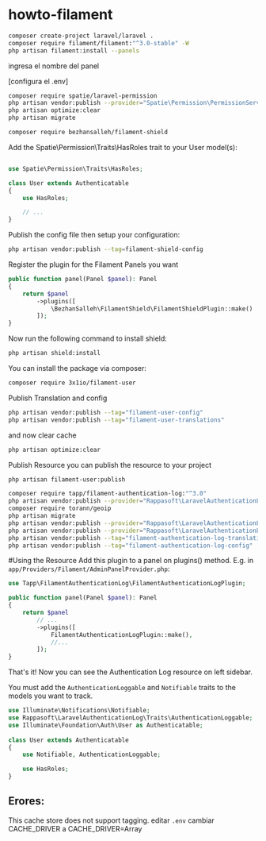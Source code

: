 # howto-filament

```bash
composer create-project laravel/laravel .
composer require filament/filament:"^3.0-stable" -W
php artisan filament:install --panels
```
ingresa el nombre del panel

[configura el .env]

```bash
composer require spatie/laravel-permission
php artisan vendor:publish --provider="Spatie\Permission\PermissionServiceProvider"
php artisan optimize:clear
php artisan migrate
```

```bash
composer require bezhansalleh/filament-shield
```
Add the Spatie\Permission\Traits\HasRoles trait to your User model(s):
```php

use Spatie\Permission\Traits\HasRoles;

class User extends Authenticatable
{
    use HasRoles;

    // ...
}
```

Publish the config file then setup your configuration:
```bash
php artisan vendor:publish --tag=filament-shield-config
```
Register the plugin for the Filament Panels you want
```php
public function panel(Panel $panel): Panel
{
    return $panel
        ->plugins([
            \BezhanSalleh\FilamentShield\FilamentShieldPlugin::make()
        ]);
}
```
Now run the following command to install shield:
```bash
php artisan shield:install
```
You can install the package via composer:
```bash
composer require 3x1io/filament-user
```
Publish Translation and config
```bash
php artisan vendor:publish --tag="filament-user-config"
php artisan vendor:publish --tag="filament-user-translations"
```
and now clear cache
```bash
php artisan optimize:clear
```
Publish Resource
you can publish the resource to your project

```bash
php artisan filament-user:publish
```
```bash
composer require tapp/filament-authentication-log:"^3.0"
php artisan vendor:publish --provider="Rappasoft\LaravelAuthenticationLog\LaravelAuthenticationLogServiceProvider" --tag="authentication-log-migrations"
composer require torann/geoip
php artisan migrate
php artisan vendor:publish --provider="Rappasoft\LaravelAuthenticationLog\LaravelAuthenticationLogServiceProvider" --tag="authentication-log-views"
php artisan vendor:publish --provider="Rappasoft\LaravelAuthenticationLog\LaravelAuthenticationLogServiceProvider" --tag="authentication-log-config"
php artisan vendor:publish --tag="filament-authentication-log-translations"
php artisan vendor:publish --tag="filament-authentication-log-config"
```


#Using the Resource
Add this plugin to a panel on plugins() method. E.g. in `app/Providers/Filament/AdminPanelProvider.php`:
```php
use Tapp\FilamentAuthenticationLog\FilamentAuthenticationLogPlugin;

public function panel(Panel $panel): Panel
{
    return $panel
        // ...
        ->plugins([
            FilamentAuthenticationLogPlugin::make(),
            //...
        ]);
}
```
That's it! Now you can see the Authentication Log resource on left sidebar.




You must add the `AuthenticationLoggable` and `Notifiable` traits to the models you want to track.
```php
use Illuminate\Notifications\Notifiable;
use Rappasoft\LaravelAuthenticationLog\Traits\AuthenticationLoggable;
use Illuminate\Foundation\Auth\User as Authenticatable;
 
class User extends Authenticatable
{
    use Notifiable, AuthenticationLoggable;

    use HasRoles;
}
```

## Erores:

This cache store does not support tagging.
editar `.env` cambiar CACHE_DRIVER a CACHE_DRIVER=Array
